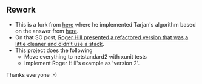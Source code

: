 
## Rework
- This is a fork from [here](https://github.com/YaccConstructor/QuickGraph) where he implemented Tarjan's algorithm based on the answer from [here](https://stackoverflow.com/questions/6643076/tarjan-cycle-detection-help-c-sharp). 
- On that SO post, [Roger Hill presented a refactored version that was a little cleaner and didn't use a stack](https://stackoverflow.com/a/36489758/494635).
- This project does the following
    - Move everything to netstandard2 with xunit tests
    - Implement Roger Hill's example as 'version 2'.


Thanks everyone :-)